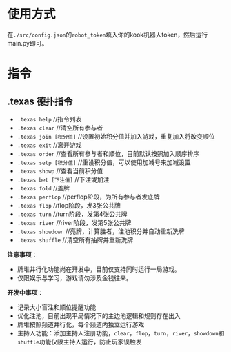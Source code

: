 # 使用方式

在`./src/config.json`的`robot_token`填入你的kook机器人token，然后运行main.py即可。

# 指令

## .texas 德扑指令
- `.texas help` //指令列表
- `.texas clear` //清空所有参与者
- `.texas join [积分值]` //设置初始积分值并加入游戏，重复加入将改变顺位
- `.texas exit` //离开游戏
- `.texas order` //查看所有参与者和顺位，目前默认按照加入顺序排序
- `.texas setp [积分值]` //重设积分值，可以使用加减号来加减设置
- `.texas showp` //查看当前积分值
- `.texas bet [下注值]` //下注或加注
- `.texas fold` //盖牌
- `.texas perflop` //perflop阶段，为所有参与者发底牌
- `.texas flop` //flop阶段，发3张公共牌
- `.texas turn` //turn阶段，发第4张公共牌
- `.texas river` //river阶段，发第5张公共牌
- `.texas showdown` //亮牌，计算胜者，注池积分并自动重新洗牌
- `.texas shuffle` //清空所有抽牌并重新洗牌

**注意事项**：
- 牌堆并行化功能尚在开发中，目前仅支持同时运行一局游戏。
- 仅限娱乐与学习，游戏请勿涉及金钱往来。

**开发中事项**：
- 记录大小盲注和顺位提醒功能
- 优化注池，目前出现平局情况下的主边池逻辑和规则存在出入
- 牌堆按照频道并行化，每个频道内独立运行游戏
- 主持人功能：添加主持人注册功能，`clear`，`flop`，`turn`，`river`，`showdown`和`shuffle`功能仅限主持人运行，防止玩家误触发